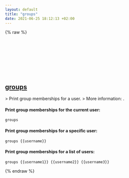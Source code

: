 ```yaml
---
layout: default
title: "groups"
date: 2021-06-25 18:12:13 +02:00
---
```

{% raw %}
<h2 id="groups">
  <a href="/en/common/groups.html">groups</a> <a href="#groups"><svg class="icon">
    <use href="/assets/images/unicode_sprite.svg#link" />
  </svg></a>
</h2>
> Print group memberships for a user.
> More information: <https://www.gnu.org/software/coreutils/groups>.

#### Print group memberships for the current user:
```shell
groups
```
#### Print group memberships for a specific user:
```shell
groups {{username}}
```
#### Print group memberships for a list of users:
```shell
groups {{username1}} {{username2}} {{username3}}
```
{% endraw %}